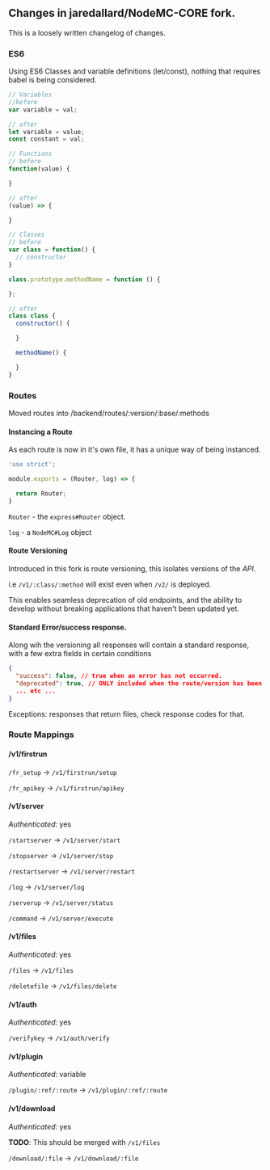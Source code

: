 ## Changes in jaredallard/NodeMC-CORE fork.

This is a loosely written changelog of changes.

### ES6

Using ES6 Classes and variable definitions (let/const), nothing that requires
babel is being considered.

```js
// Variables
//before
var variable = val;

// after
let variable = value;
const constant = val;

// Functions
// before
function(value) {

}

// after
(value) => {

}

// Classes
// before
var class = function() {
  // constructor
}

class.prototype.methodName = function () {

};

// after
class class {
  constructor() {

  }

  methodName() {

  }
}
```

### Routes

Moved routes into /backend/routes/:version/:base/:methods


#### Instancing a Route

As each route is now in it's own file, it has a unique way of being instanced.

```js
'use strict';

module.exports = (Router, log) => {

  return Router;
}

```

`Router` - the `express#Router` object.

`log`    - a `NodeMC#Log` object


#### Route Versioning

Introduced in this fork is route versioning, this isolates versions of the *API*.

i.e `/v1/:class/:method` will exist even when `/v2/` is deployed.

This enables seamless deprecation of old endpoints, and the ability to develop without
breaking applications that haven't been updated yet.

#### Standard Error/success response.

Along wih the versioning all responses will contain a standard response, with a
few extra fields in certain conditions

```json
{
  "success": false, // true when an error has not occurred.
  "deprecated": true, // ONLY included when the route/version has been deprecated.
  ... etc ...
}
```

Exceptions: responses that return files, check response codes for that.

### Route Mappings

#### /v1/firstrun

`/fr_setup`      -> `/v1/firstrun/setup`

`/fr_apikey`     -> `/v1/firstrun/apikey`


#### /v1/server

_Authenticated_: yes

`/startserver`   -> `/v1/server/start`

`/stopserver`    -> `/v1/server/stop`

`/restartserver` -> `/v1/server/restart`

`/log`           -> `/v1/server/log`

`/serverup`      -> `/v1/server/status`

`/command`       -> `/v1/server/execute`


#### /v1/files

_Authenticated_: yes

`/files`         -> `/v1/files`

`/deletefile`    -> `/v1/files/delete`


#### /v1/auth

_Authenticated_: yes

`/verifykey`     -> `/v1/auth/verify`


#### /v1/plugin

_Authenticated_: variable

`/plugin/:ref/:route` -> `/v1/plugin/:ref/:route`

#### /v1/download

_Authenticated_: yes

**TODO**: This should be merged with `/v1/files`

`/download/:file` -> `/v1/download/:file`
